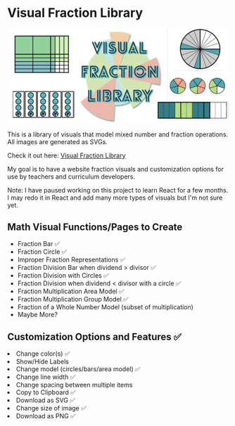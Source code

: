 <h1> Visual Fraction Library </h1>
<img src="./assets/Visual Fraction Library Demo.png">

This is a library of visuals that model mixed number and fraction operations. All images are generated as SVGs. <br>

Check it out here: <a href="www.visualfractionlibrary.com"> Visual Fraction Library </a>

My goal is to have a website fraction visuals and customization options for use by teachers and curriculum developers.


Note: I have paused working on this project to learn React for a few months. I may redo it in React and add many more types of visuals but I'm not sure yet.

<h2> Math Visual Functions/Pages to Create </h2>
<ul>
<li> Fraction Bar ✅</li>
<li> Fraction Circle ✅</li>
<li> Improper Fraction Representations ✅</li>
<li> Fraction Division Bar when dividend > divisor ✅</li></li>
<li> Fraction Division with Circles ✅</li>
<li> Fraction Division when dividend < divisor with a circle ✅ </li> 
<li> Fraction Multiplication Area Model ✅</li> 
 <li> Fraction Multiplication Group Model ✅</li>
 <li> Fraction of a Whole Number Model (subset of multiplication)</li>
<li> Maybe More?</li>
</ul>

<h2> Customization Options and Features ✅ </h2>
<li> Change color(s) ✅ </li>
<li> Show/Hide Labels </li>
<li> Change model (circles/bars/area model) ✅</li>
<li> Change line width ✅ </li>
<li> Change spacing between multiple items </li>
<li> Copy to Clipboard ✅</li>
<li> Download as SVG ✅</li>
<li> Change size of image ✅ </li>
<li> Download as PNG ✅ </li>

